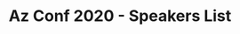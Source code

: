 ---
title: "Az Conf 2020 - Speakers List"
layout: speakers
permalink: /2020/speakers/
year: "2020"
---